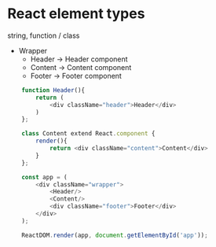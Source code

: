 # React element types

string, function / class
   - Wrapper
     - Header -> Header component
     - Content -> Content component
     - Footer -> Footer component

```Javascript
    function Header(){
        return (
            <div className="header">Header</div>
        )
    };

    class Content extend React.component {
        render(){
            return <div className="content">Content</div>
        }
    };

    const app = (
        <div className="wrapper">
            <Header/>
            <Content/>
            <div className="footer">Footer</div>
        </div>
    );

    ReactDOM.render(app, document.getElementById('app'));
```
